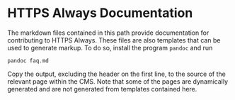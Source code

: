 # HTTPS Always Documentation

The markdown files contained in this path provide documentation for contributing to HTTPS Always.  These files are also templates that can be used to generate markup.  To do so, install the program `pandoc` and run

    pandoc faq.md

Copy the output, excluding the header on the first line, to the source of the relevant page within the CMS.  Note that some of the pages are dynamically generated and are not generated from templates contained here.
